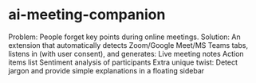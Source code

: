 # ai-meeting-companion
Problem: People forget key points during online meetings.  Solution: An extension that automatically detects Zoom/Google Meet/MS Teams tabs, listens in (with user consent), and generates:  Live meeting notes  Action items list  Sentiment analysis of participants Extra unique twist: Detect jargon and provide simple explanations in a floating sidebar
